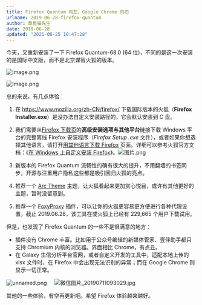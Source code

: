 ```yaml
---
title: Firefox Quantum 向左，Google Chrome 向右
urlname: 2019-06-28-firefox-quantum
author: 章鱼猫先生
date: 2019-06-28
updated: "2021-06-25 10:47:28"
---
```


今天，又重新安装了一下 Firefox Quantum-68.0 (64 位)，不同的是这一次安装的是国际中文版，而不是北京谋智火狐的版本。

![image.png](https://shub-1251708715.cos.ap-guangzhou.myqcloud.com/elog-cookbook-img/FmxBkEn7q8pnGgYHFEK1SLCiRmMX.png)

![image.png](https://shub-1251708715.cos.ap-guangzhou.myqcloud.com/elog-cookbook-img/FomqCPAjvVIdr00nr2l5bRPJ_f9i.png)

总的来说，有几点体验：

1.  在 <https://www.mozilla.org/zh-CN/firefox/> 下载国际版本的火狐（**Firefox Installer.exe**）是没办法自定义安装路径的，它会默认安装到 C 盘。

2.  我们需要从[Firefox 下载页](https://www.mozilla.org/firefox/new/?utm_medium=referral&utm_source=support.mozilla.org)的**高级安装选项与其他平台**链接下载 Windows 平台的完整离线 Firefox 安装程序（_Firefox Setup <version>.exe_ 文件），或者如果你想选择其他语言，请打开[用其他语言下载 Firefox](https://www.mozilla.org/firefox/all/) 页面。详细可以参考火狐官方文档：《[在 Windows 上自定义安装 Firefox](https://support.mozilla.org/zh-CN/kb/custom-installation-firefox-on-windows)》。![图片.png](https://shub-1251708715.cos.ap-guangzhou.myqcloud.com/elog-cookbook-img/FmrLWVQGz2M7BOx3ZA8B9_oA1JS3.png)

3.  新版本的 Firefox Quantum 流畅性的确有很大的提升，不用翻墙的书签同步，开源与注重用户隐私这些都是吸引回归火狐的亮点。

4.  推荐一个 [Arc Theme](https://addons.mozilla.org/zh-CN/firefox/addon/arc-theme-we/) 主题，让火狐看起来更加赏心悦目，或许有其他更好的主题，暂时没留意到。

5.  推荐一个 [FoxyProxy](https://addons.mozilla.org/zh-CN/firefox/addon/foxyproxy-standard/) 插件，可以让你的火狐更容易更方便进行各种代理设置。截止 2019.06.28，该工具在或火狐上已经有 229,665 个用户下载试用。

但是，也发现了 Firefox Quantum 的一些不是很满意的地方：

- 插件没有 Chrome 丰富。比如用于公众号编辑的新媒体管家、壹伴助手都只支持 Chromium 内核的浏览器。界面相比 Chrome，有点丑。
- 在 Galaxy 生信分析平台官网，或者自定义开发的工具中，适配本地上传的 xlsx 文件时，在 Firefox 中会出现无法识别的异常；而在 Google Chrome 则显示一切正常。

![unnamed.png](https://shub-1251708715.cos.ap-guangzhou.myqcloud.com/elog-cookbook-img/Ft4CTAOT26xjHm5uRzYdL_TeEvtu.png)     ![微信图片_20190711093029.jpg](https://shub-1251708715.cos.ap-guangzhou.myqcloud.com/elog-cookbook-img/FqIcAubPGXupXoVYVCcVnpxFCx2T.jpeg)

其他的一些体验，有空再更新吧。希望 Firefox 体验越来越好。
